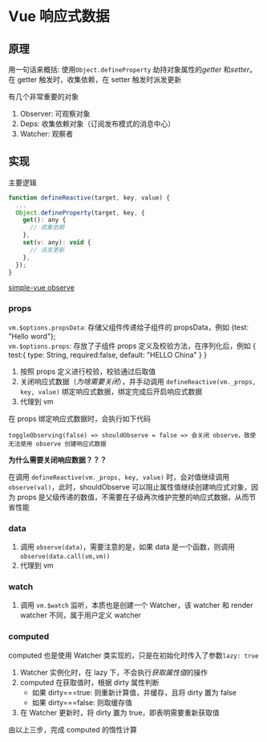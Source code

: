 # Vue 响应式数据

## 原理

用一句话来概括: 使用`Object.defineProperty` 劫持对象属性的*getter* 和*setter*。在 getter 触发时，收集依赖，在 setter 触发时派发更新

有几个非常重要的对象

1. Observer: 可观察对象
2. Deps: 收集依赖对象（订阅发布模式的消息中心）
3. Watcher: 观察者

## 实现

主要逻辑

```javascript
function defineReactive(target, key, value) {
  ...
  Object.defineProperty(target, key, {
    get(): any {
      // 收集依赖
    },
    set(v: any): void {
      // 派发更新
    },
  });
}
```

[simple-vue observe](https://github.com/yuezm/simple-vue/tree/master/src/observe)

### props

`vm.$options.propsData`: 存储父组件传递给子组件的 propsData，例如 {test: "Hello word"};  
`vm.$options.props`: 存放了子组件 props 定义及校验方法，在序列化后，例如 { test:{ type: String, required:false, default: "HELLO China" } }

1. 按照 props 定义进行校验，校验通过后取值
2. 关闭响应式数据（_为啥需要关闭_），并手动调用 `defineReactive(vm._props, key, value)` 绑定响应式数据，绑定完成后开启响应式数据
3. 代理到 vm

在 props 绑定响应式数据时，会执行如下代码

```
toggleObserving(false) => shouldObserve = false => 会关闭 observe，致使无法使用 observe 创建响应式数据
```

**为什么需要关闭响应数据？？？**

在调用 `defineReactive(vm._props, key, value)` 时，会对值继续调用`observe(val)`，此时，shouldObserve 可以阻止属性值继续创建响应式对象，因为 props 是父级传递的数值，不需要在子级再次维护完整的响应式数据，从而节省性能

### data

1. 调用 `observe(data)`，需要注意的是，如果 data 是一个函数，则调用`observe(data.call(vm,vm))`
2. 代理到 vm

### watch

1. 调用 `vm.$watch` 监听，本质也是创建一个 Watcher，该 watcher 和 render watcher 不同，属于用户定义 watcher

### computed

computed 也是使用 Watcher 类实现的，只是在初始化时传入了参数`lazy: true`

1. Watcher 实例化时，在 lazy 下，不会执行*获取属性值*的操作
2. computed 在获取值时，根据 dirty 属性判断
   - 如果 dirty===true: 则重新计算值，并缓存，且将 dirty 置为 false
   - 如果 dirty===false: 则取缓存值
3. 在 Watcher 更新时，将 dirty 置为 true，即表明需要重新获取值

由以上三步，完成 computed 的惰性计算
